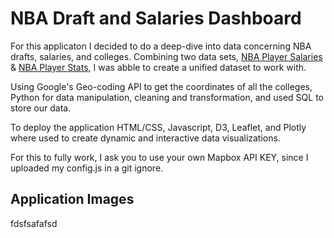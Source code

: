# NBA Draft and Salaries Dashboard

For this applicaton I decided to do a deep-dive into data concerning NBA drafts, salaries, and colleges. 
Combining two data sets, [NBA Player Salaries](https://data.world/datadavis/nba-salaries) & [NBA Player Stats](https://www.kaggle.com/drgilermo/nba-players-stats), I was abble to create a unified dataset to work with.

Using Google's Geo-coding API to get the coordinates of all the colleges, Python for data manipulation, cleaning and transformation, and used SQL to store our data. 

To deploy the application HTML/CSS, Javascript, D3, Leaflet, and Plotly where used to create dynamic and interactive data visualizations. 

For this to fully work, I ask you to use your own Mapbox API KEY, since I uploaded my config.js in a git ignore. 

## Application Images

fdsfsafafsd

